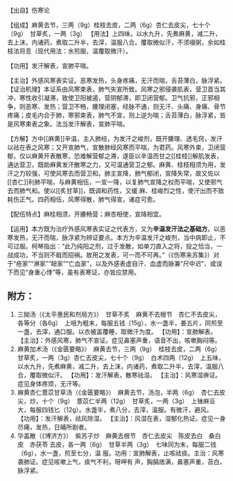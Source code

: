 【出自】伤寒论

【组成】麻黄去节，三两（9g）桂枝去皮，二两（6g）杏仁去皮尖，七十个（9g）　甘草炙，一两（3g）
【用法】上四味，以水九升，先煮麻黄，减二升，去上沫，内诸药，煮取二升半，去滓，温服八合。覆取微似汗，不须啜粥，余如桂枝法将息（现代用法：水煎服，温覆取微汗）。

【功用】发汗解表，宣肺平喘。

【主治】外感风寒表实证。恶寒发热，头身疼痛，无汗而喘，舌苔薄白，脉浮紧。
【证治机理】本证系由风寒束表，肺气失宣所致。风寒之邪侵袭肌表，营卫首当其冲，寒性收引凝滞，致使卫阳被遏，营阴郁滞，即卫闭营郁。卫气抗邪，正邪相争，则恶寒、发热；营卫不畅，腠理闭塞，经脉不通，则无汗、头痛、身痛、骨节疼痛；皮毛内合于肺，寒邪束表，肺气不宣，则上逆为喘；舌苔薄白，脉浮紧，皆是风寒束表之象。法当发汗解表，宣肺平喘。

【方解】方中[[麻黄]]辛温，主入肺经，为发汗之峻剂，既开腠理、透毛窍，发汗以祛在表之风寒；又开宣肺气，宣散肺经风寒而平喘，为君药。风寒外束，卫闭营郁，仅以麻黄开表散寒，恐难解营郁之滞，遂臣以辛温而甘之[[桂枝]]解肌发表，通达营卫，既助麻黄发汗散寒之力，又可温通营卫之郁。麻黄、桂枝相须为用，发汗之力较强，可使风寒去而营卫和。肺主宣降，肺气郁闭，宣降失常，故又佐以[[杏仁]]利肺平喘，与麻黄相伍，一宣一降，以复肺气宣降之权而平喘，又使邪气去而肺气和。使以[[炙甘草]]，既调和药性，又缓
麻、桂峻烈之性，使汗出而不致耗伤正气。四药相伍，风寒得散，肺气得宣，诸症可愈。

【配伍特点】麻桂相须，开腠畅营；麻杏相使，宣降相宜。

【运用】本方既为治疗外感风寒表实证之代表方，又为**辛温发汗法之基础方**。以恶寒发热，无汗而喘，脉浮紧为辨证要点。本方为辛温发汗之峻剂，当中病即止，不可过服。柯琴指出：“此乃纯阳之剂，过于发散，如单刀直入之将，投之恰当，一战成功，不当则不戢而招祸。故用之发表，可一而不可再。”（《伤寒来苏集》）对于“疮家”“淋家”“衄家”“亡血家”，以及外感表虚自汗、血虚而脉兼“尺中迟”、或误下而见“身重心悸”等，虽有表寒证，亦皆应禁用。


## 附方：
1. 三拗汤（《太平惠民和剂局方》）　甘草不炙　麻黄不去根节　杏仁不去皮尖，各等分（各6g）　上咀为粗末，每服五钱（15g），水一盏半，姜五片，同煎至一盏，去滓，通口服。以衣被盖覆睡，取微汗为度。
   【功用】：宣肺解表。
   【主治】：外感风寒，肺气不宣证。症见鼻塞声重，语音不出，咳嗽胸闷等。
2. 麻黄加术汤（《金匮要略》）　麻黄去节，三两（9g）　桂枝去皮，二两（6g）　甘草炙，一两（3g）杏仁去皮尖，七十个（9g）　白术四两（12g）　上五味，以水九升，先煮麻黄，减二升，去上沫，内诸药，煮取二升半，去滓，温服八合，覆取微似汗。
   【功用】：发汗解表，散寒祛湿。
   【主治】：风寒湿痹证。症见身体疼烦，无汗等。
3. 麻黄杏仁薏苡甘草汤（《金匮要略》）　麻黄去节，汤泡，半两（6g）　杏仁去皮尖，炒，十个（9g）　薏苡仁半两（12g）　甘草炙，一两（3g）　上锉麻豆大，每服四钱匕（12g）。水盏半，煮八分，去滓，温服。有微汗，避风。
   【功用】：发汗解表，祛风除湿。
   【主治】：风湿在表，湿郁化热证。症见一身尽痛，发热，日晡所剧者。
4. 华盖散（《博济方》）　紫苏子炒　麻黄去根节　杏仁去皮尖　陈皮去白　桑白皮　赤茯苓
去皮，各一两（6g）　甘草半两（3g）　七味同为末，每服二钱（6g），水一盏，煎至七分，温
服。功用：宣肺解表，止咳祛痰。主治：风寒袭肺证。症见咳嗽上气，痰气不利，呀呷有
声，胸膈痞满，鼻塞声重，苔白，脉浮紧。